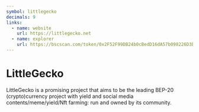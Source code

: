 ```yaml
---
symbol: littlegecko
decimals: 9
links:
  - name: website
    url: https://littlegecko.net
  - name: explorer
    url: https://bscscan.com/token/0x2F52F99DB24b0cBedD16dA57b098226D3b0831e8
---
```


# LittleGecko

LittleGecko is a promising project that aims to be the leading BEP-20 (crypto)currency project with yield and social media contents/meme/yield/Nft farming: run and owned by its community.

